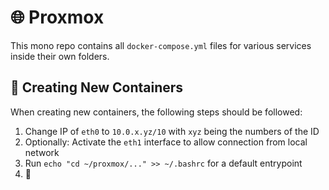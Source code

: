# 🌐 Proxmox

This mono repo contains all `docker-compose.yml` files for various services inside their own folders.

## 🚀 Creating New Containers

When creating new containers, the following steps should be followed:

1. Change IP of `eth0` to `10.0.x.yz/10` with `xyz` being the numbers of the ID
2. Optionally: Activate the `eth1` interface to allow connection from local network
3. Run `echo "cd ~/proxmox/..." >> ~/.bashrc` for a default entrypoint
4. 🐳
